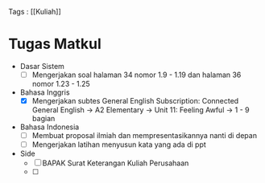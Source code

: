 Tags :  [[Kuliah]]

# Tugas Matkul

- Dasar Sistem
    - [ ]  Mengerjakan soal halaman 34 nomor 1.9 - 1.19 dan halaman 36 nomor 1.23 - 1.25
- Bahasa Inggris
    - [x]  Mengerjakan subtes General English Subscription: Connected General English → A2 Elementary → Unit 11: Feeling Awful → 1 - 9 bagian
- Bahasa Indonesia
    - [ ]  Membuat proposal ilmiah dan mempresentasikannya nanti di depan
    - [ ]  Mengerjakan latihan menyusun kata yang ada di ppt
- Side
    - [ ]  BAPAK Surat Keterangan Kuliah Perusahaan
    - [ ] 
